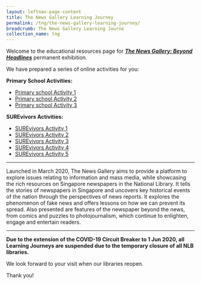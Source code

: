 ```yaml
---
layout: leftnav-page-content
title: The News Gallery Learning Journey
permalink: /tng/the-news-gallery-learning-journey/
breadcrumb: The News Gallery Learning Journe
collection_name: tng
---
```


Welcome to the educational resources page for [***The News Gallery: Beyond Headlines***](https://exhibitions.nlb.gov.sg/exhibitions/current-exhibitions/newsgallery) permanent exhibition. 

We have prepared a series of online activities for you:

**Primary School Activities:**

- [Primary school Activity 1](https://sure.nlb.gov.sg/tng/pri-activity/)
- [Primary school Activity 2](https://sure.nlb.gov.sg/tng/pri-activity2/)
- [Primary school Activity 3](https://sure.nlb.gov.sg/tng/pri-activity3/)



**SUREvivors Activities:**

- [SUREvivors Activity 1](https://sure.nlb.gov.sg/tng/surevivors-activity/) 
- [SUREvivors Activity 2](/tng/surevivors-activity2/)
- [SUREvivors Activity 3](/tng/surevivors-activity3/)
- [SUREvivors Activity 4](/tng/surevivors-activity4/)
- [SUREvivors Activity 5](/tng/surevivors-activity5/)

<hr>

Launched in March 2020, The News Gallery aims to provide a platform to explore issues relating to information and mass media, while showcasing the rich resources on Singapore newspapers in the National Library. It tells the stories of newspapers in Singapore and uncovers key historical events of the nation through the perspectives of news reports. It explores the phenomenon of fake news and offers lessons on how we can prevent its spread. Also presented are features of the newspaper beyond the news, from comics and puzzles to photojournalism, which continue to enlighten, engage and entertain readers. 

<hr>

**Due to the extension of the COVID-19 Circuit Breaker to 1 Jun 2020, all Learning Journeys are suspended due to the temporary closure of all NLB libraries.** 

We look forward to your visit when our libraries reopen. 

Thank you!